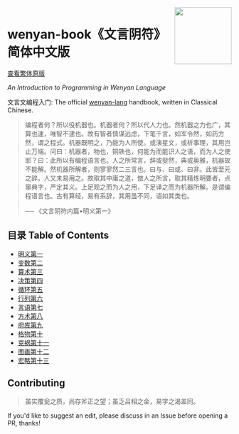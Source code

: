 <img src="assets/wy-logo.svg" align="right" width="128" height="128"/>

# wenyan-book《文言阴符》简体中文版

[查看繁体原版](https://book.wy-lang.org/)

*An Introduction to Programming in Wenyan Language*

文言文编程入门: The official [wenyan-lang](https://wy-lang.org) handbook, written in Classical Chinese.

> 编程者何？所以役机器也。机器者何？所以代人力也。然机器之力也广，其算也速，唯智不逮也。故有智者慎谋远虑，下笔千言，如军令然，如药方然，谓之程式。机器既明之，乃能为人所使。或演星文，或析事理，其用岂止万端。问曰：机器者，物也，铜铁也，何能为而能识人之语，而为人之使耶？曰：此所以有编程语言也。人之所常言，辞或斐然，典或奥雅，机器故不能解。然机器所解者，则寥寥然二三言也。曰与、曰或、曰非。此皆至元之辞，人又未易用之。故取其中庸之道，倣人之所言，取其精炼明要者，点窜典字，严定其义。上足观之而为人之用，下足译之而为机器所解。是谓编程语言也。古有算经，易有系辞，其用虽不同，语如其类也。
> 
> ── 《文言阴符内篇•明义第一》

## 目录 Table of Contents

- [明义第一](/01%20明义第一)
- [变数第二](/02%20变数第二)
- [算术第三](/03%20算术第三)
- [决策第四](/04%20决策第四)
- [循环第五](/05%20循环第五)
- [行列第六](/06%20行列第六)
- [言语第七](/07%20言语第七)
- [方术第八](/08%20方术第八)
- [府库第九](/09%20府库第九)
- [格物第十](/10%20格物第十)
- [克祸第十一](/11%20克祸第十一)
- [图画第十二](/12%20图画第十二)
- [宏略第十三](/13%20宏略第十三)

## Contributing

> 虽实覆瓮之质，尚存斧正之望；虽乏吕相之金，易字之渴盖同。

If you'd like to suggest an edit, please discuss in an Issue before opening a PR, thanks!
